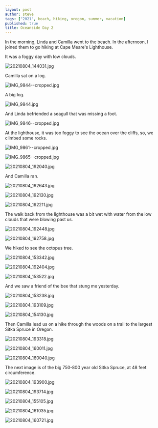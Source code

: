 ```yaml
---
layout: post
author: steve
tags: ["2021", beach, hiking, oregon, summer, vacation] 
published: true
title: Oceanside Day 2
---
```

In the morning, Linda and Camilla went to the beach.  In the afternoon, I joined them to go hiking at Cape Meare's Lighthouse.  

It was a foggy day with low clouds.  

![20210804_144031.jpg]({{site.baseurl}}/assets/media/20210804_144031.jpg)

Camilla sat on a log.  

![IMG_9844--cropped.jpg]({{site.baseurl}}/assets/media/IMG_9844--cropped.jpg)

A big log.  

![IMG_9844.jpg]({{site.baseurl}}/assets/media/IMG_9844.jpg)

And Linda befriended a seagull that was missing a foot.  

![IMG_9846--cropped.jpg]({{site.baseurl}}/assets/media/IMG_9846--cropped.jpg)

At the lighthouse, it was too foggy to see the ocean over the cliffs, so, we climbed some rocks.  

![IMG_9861--cropped.jpg]({{site.baseurl}}/assets/media/IMG_9861--cropped.jpg)

![IMG_9865--cropped.jpg]({{site.baseurl}}/assets/media/IMG_9865--cropped.jpg)

![20210804_192040.jpg]({{site.baseurl}}/assets/media/20210804_192040.jpg)

And Camilla ran.  

![20210804_192643.jpg]({{site.baseurl}}/assets/media/20210804_192643.jpg)

![20210804_192130.jpg]({{site.baseurl}}/assets/media/20210804_192130.jpg)

![20210804_192211.jpg]({{site.baseurl}}/assets/media/20210804_192211.jpg)

The walk back from the lighthouse was a bit wet with water from the low clouds that were blowing past us.  

![20210804_192448.jpg]({{site.baseurl}}/assets/media/20210804_192448.jpg)

![20210804_192758.jpg]({{site.baseurl}}/assets/media/20210804_192758.jpg)

We hiked to see the octopus tree.  

![20210804_153342.jpg]({{site.baseurl}}/assets/media/20210804_153342.jpg)

![20210804_192404.jpg]({{site.baseurl}}/assets/media/20210804_192404.jpg)

![20210804_153522.jpg]({{site.baseurl}}/assets/media/20210804_153522.jpg)

And we saw a friend of the bee that stung me yesterday.  

![20210804_153238.jpg]({{site.baseurl}}/assets/media/20210804_153238.jpg)

![20210804_193109.jpg]({{site.baseurl}}/assets/media/20210804_193109.jpg)

![20210804_154130.jpg]({{site.baseurl}}/assets/media/20210804_154130.jpg)

Then Camilla lead us on a hike through the woods on a trail to the largest Sitka Spruce in Oregon.  

![20210804_193318.jpg]({{site.baseurl}}/assets/media/20210804_193318.jpg)

![20210804_160011.jpg]({{site.baseurl}}/assets/media/20210804_160011.jpg)

![20210804_160040.jpg]({{site.baseurl}}/assets/media/20210804_160040.jpg)

The next image is of the big 750-800 year old Sitka Spruce, at 48 feet circumference.  

![20210804_193900.jpg]({{site.baseurl}}/assets/media/20210804_193900.jpg)

![20210804_193714.jpg]({{site.baseurl}}/assets/media/20210804_193714.jpg)

![20210804_155105.jpg]({{site.baseurl}}/assets/media/20210804_155105.jpg)

![20210804_161035.jpg]({{site.baseurl}}/assets/media/20210804_161035.jpg)

![20210804_160721.jpg]({{site.baseurl}}/assets/media/20210804_160721.jpg)
